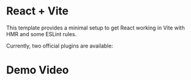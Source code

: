 # React + Vite

This template provides a minimal setup to get React working in Vite with HMR and some ESLint rules.

Currently, two official plugins are available:

# Demo Video